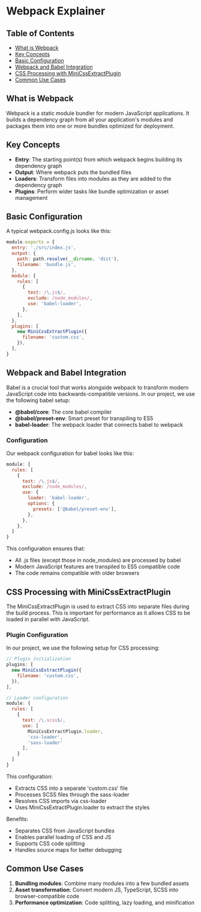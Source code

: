 # Webpack Explainer

## Table of Contents

- [What is Webpack](#what-is-webpack)
- [Key Concepts](#key-concepts)
- [Basic Configuration](#basic-configuration)
- [Webpack and Babel Integration](#webpack-and-babel-integration)
- [CSS Processing with MiniCssExtractPlugin](#css-processing-with-minicssextractplugin)
- [Common Use Cases](#common-use-cases)

## What is Webpack

Webpack is a static module bundler for modern JavaScript applications. It builds a dependency graph from all your application's modules and packages them into one or more bundles optimized for deployment.

## Key Concepts

- **Entry**: The starting point(s) from which webpack begins building its dependency graph
- **Output**: Where webpack puts the bundled files
- **Loaders**: Transform files into modules as they are added to the dependency graph
- **Plugins**: Perform wider tasks like bundle optimization or asset management

## Basic Configuration

A typical webpack.config.js looks like this:

```javascript
module.exports = {
  entry: './src/index.js',
  output: {
    path: path.resolve(__dirname, 'dist'),
    filename: 'bundle.js',
  },
  module: {
    rules: [
      {
        test: /\.js$/,
        exclude: /node_modules/,
        use: 'babel-loader',
      },
    ],
  },
  plugins: [
    new MiniCssExtractPlugin({
      filename: 'custom.css',
    }),
  ],
}
```

## Webpack and Babel Integration

Babel is a crucial tool that works alongside webpack to transform modern JavaScript code into backwards-compatible versions. In our project, we use the following babel setup:

- **@babel/core**: The core babel compiler
- **@babel/preset-env**: Smart preset for transpiling to ES5
- **babel-loader**: The webpack loader that connects babel to webpack

### Configuration

Our webpack configuration for babel looks like this:

```javascript
module: {
  rules: [
    {
      test: /\.js$/,
      exclude: /node_modules/,
      use: {
        loader: 'babel-loader',
        options: {
          presets: ['@babel/preset-env'],
        },
      },
    },
  ]
}
```

This configuration ensures that:

- All .js files (except those in node_modules) are processed by babel
- Modern JavaScript features are transpiled to ES5 compatible code
- The code remains compatible with older browsers

## CSS Processing with MiniCssExtractPlugin

The MiniCssExtractPlugin is used to extract CSS into separate files during the build process. This is important for performance as it allows CSS to be loaded in parallel with JavaScript.

### Plugin Configuration

In our project, we use the following setup for CSS processing:

```javascript
// Plugin initialization
plugins: [
  new MiniCssExtractPlugin({
    filename: 'custom.css',
  }),
],

// Loader configuration
module: {
  rules: [
    {
      test: /\.scss$/,
      use: [
        MiniCssExtractPlugin.loader,
        'css-loader',
        'sass-loader'
      ],
    }
  ]
}
```

This configuration:

- Extracts CSS into a separate 'custom.css' file
- Processes SCSS files through the sass-loader
- Resolves CSS imports via css-loader
- Uses MiniCssExtractPlugin.loader to extract the styles

Benefits:

- Separates CSS from JavaScript bundles
- Enables parallel loading of CSS and JS
- Supports CSS code splitting
- Handles source maps for better debugging

## Common Use Cases

1. **Bundling modules**: Combine many modules into a few bundled assets
2. **Asset transformation**: Convert modern JS, TypeScript, SCSS into browser-compatible code
3. **Performance optimization**: Code splitting, lazy loading, and minification

